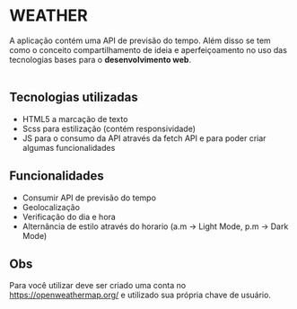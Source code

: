 # WEATHER

A aplicação contém uma API de previsão do tempo. Além disso se tem como o conceito compartilhamento de ideia e aperfeiçoamento no uso das tecnologias bases para o <strong>desenvolvimento web</strong>.
</br>
</br>


## Tecnologias utilizadas

- HTML5 a marcação de texto
- Scss para estilização (contém responsividade)
- JS para o consumo da API através da fetch API e para poder criar algumas funcionalidades

## Funcionalidades

- Consumir API de previsão do tempo
- Geolocalização
- Verificação do dia e hora
- Alternância de estilo através do horario (a.m -> Light Mode, p.m -> Dark Mode)


## Obs
Para você utilizar deve ser criado uma conta no https://openweathermap.org/ e utilizado sua própria chave de usuário.


